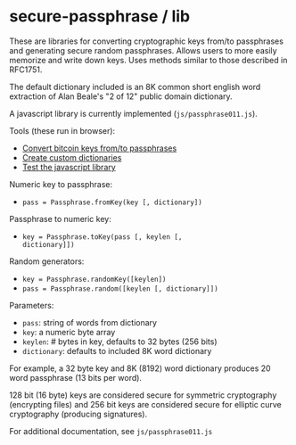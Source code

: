 # secure-passphrase / lib
These are libraries for converting cryptographic keys from/to passphrases and generating secure random passphrases. Allows users to more easily memorize and write down keys.  Uses methods similar to those described in RFC1751.

The default dictionary included is an 8K common short english word extraction of Alan Beale's "2 of 12" public domain dictionary.

A javascript library is currently implemented (<code>js/passphrase011.js</code>).

Tools (these run in browser):<br/>
  - <a href="http://secure-passphrase.github.io/tools/bitcoin.html">Convert bitcoin keys from/to passphrases</a><br/>
  - <a href="http://secure-passphrase.github.io/tools/dictionary.html">Create custom dictionaries</a><br/>
  - <a href="http://secure-passphrase.github.io/tools/test.html">Test the javascript library</a><br/>

Numeric key to passphrase:<br/>
  - <code>pass = Passphrase.fromKey(key [, dictionary])</code>

Passphrase to numeric key:<br/>
  - <code>key = Passphrase.toKey(pass [, keylen [, dictionary]])</code>

Random generators:<br/>
  - <code>key = Passphrase.randomKey([keylen])</code><br/>
  - <code>pass = Passphrase.random([keylen [, dictionary]])</code>

Parameters:<br/>
  - <code>pass</code>: string of words from dictionary<br/>
  - <code>key</code>: a numeric byte array<br/>
  - <code>keylen</code>: # bytes in key, defaults to 32 bytes (256 bits)<br/>
  - <code>dictionary</code>: defaults to included 8K word dictionary

For example, a 32 byte key and 8K (8192) word dictionary produces 20 word passphrase (13 bits per word).

128 bit (16 byte) keys are considered secure for symmetric cryptography (encrypting files) and 256 bit keys are considered secure for elliptic curve cryptography (producing signatures).

For additional documentation, see <code>js/passphrase011.js</code>


